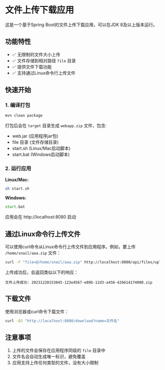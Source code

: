 # 文件上传下载应用

这是一个基于Spring Boot的文件上传下载应用，可以在JDK 8及以上版本运行。

## 功能特性

- ✅ 无限制的文件大小上传
- ✅ 文件存储到相对路径 `file` 目录
- ✅ 提供文件下载功能
- ✅ 支持通过Linux命令行上传文件

## 快速开始

### 1. 编译打包

```bash
mvn clean package
```

打包后会在 `target` 目录生成 `webapp.zip` 文件，包含:
- web.jar (应用程序jar包)
- file 目录 (文件存储目录)
- start.sh (Linux/Mac启动脚本)
- start.bat (Windows启动脚本)

### 2. 运行应用

**Linux/Mac:**

```bash
sh start.sh
```

**Windows:**

```cmd
start.bat
```

应用会在 http://localhost:8080 启动

## 通过Linux命令行上传文件

可以使用curl命令从Linux命令行上传文件到应用程序。例如，要上传 `/home/snail/aaa.zip` 文件：

```bash
curl -F "file=@/home/snail/aaa.zip" http://localhost:8080/api/files/upload
```

上传成功后，会返回类似以下的响应：

```
文件上传成功: 20231220153045-123e4567-e89b-12d3-a456-426614174000.zip
```

## 下载文件

使用浏览器或curl命令下载文件：

```bash
curl -OJ "http://localhost:8080/download?name=文件名"
```

## 注意事项

1. 上传的文件会保存在应用程序同级的 `file` 目录中
2. 文件名会自动生成唯一标识，避免覆盖
3. 应用支持上传任何类型的文件，没有大小限制